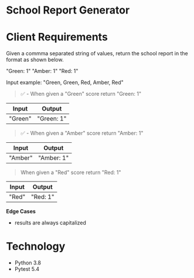 # School Report Generator

# Client Requirements

Given a commma separated string of values, return the school report in the format as shown below.

"Green: 1"
"Amber: 1"
"Red: 1"

Input example: "Green, Green, Red, Amber, Red"

> ✅ - When given a "Green" score return "Green: 1"

|  Input  |   Output   |
| :-----: | :--------: |
| "Green" | "Green: 1" |

> ✅ - When given a "Amber" score return "Amber: 1"

|  Input  |   Output   |
| :-----: | :--------: |
| "Amber" | "Amber: 1" |

> When given a "Red" score return "Red: 1"

| Input |  Output  |
| :---: | :------: |
| "Red" | "Red: 1" |

**Edge Cases**

- results are always capitalized

# Technology

- Python 3.8
- Pytest 5.4
